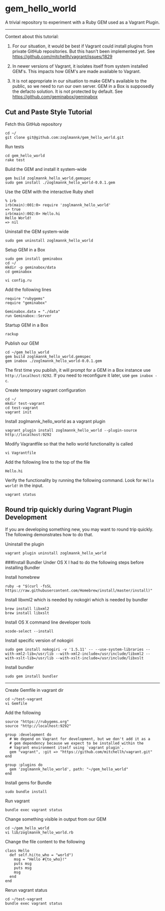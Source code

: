 # gem_hello_world

A trivial repository to experiment with a Ruby GEM used as a Vagrant Plugin.

---

Context about this tutorial:

1. For our situation, it would be best if Vagrant could install
plugins from private GitHub repositories. But this hasn't been 
implemented yet. See 
https://github.com/mitchellh/vagrant/issues/1829

2. In newer versions of Vagrant, it isolates itself from system
installed GEM's. This impacts how GEM's are made available
to Vagrant.

3. It is not appropriate in our situation to make GEM's available
to the public, so we need to run our own server. GEM in a Box
is supposedly the defacto solution. It is not protected by default.
See https://github.com/geminabox/geminabox


## Cut and Paste Style Tutorial
Fetch this GitHub repository
```
cd ~/
git clone git@github.com:zoglmannk/gem_hello_world.git
```

Run tests
```
cd gem_hello_world
rake test
```

Build the GEM and install it system-wide
```
gem build zoglmannk_hello_world.gemspec
sudo gem install ./zoglmannk_hello_world-0.0.1.gem
```

Use the GEM with the interactive Ruby shell
```
% irb
irb(main):001:0> require 'zoglmannk_hello_world'
=> true
irb(main):002:0> Hello.hi
Hello World!
=> nil
```

Uninstall the GEM system-wide
```
sudo gem uninstall zoglmannk_hello_world
```

Setup GEM in a Box
```
sudo gem install geminabox
cd ~/
mkdir -p geminabox/data
cd geminabox
```

```
vi config.ru
```
Add the following lines
```
require "rubygems"
require "geminabox"

Geminabox.data = "./data"
run Geminabox::Server
```

Startup GEM in a Box
```
rackup
```

Publish our GEM 
```
cd ~/gem_hello_world
gem build zoglmannk_hello_world.gemspec
gem inabox ./zoglmannk_hello_world-0.0.1.gem
```

The first time you publish, it will prompt for a GEM in a Box instance
use `http://localhost:9292`. If you need to reconfigure it later, use 
`gem inabox -c`.


Create temporary vagrant configuration
```
cd ~/
mkdir test-vagrant
cd test-vagrant
vagrant init
```

Install zoglmannk_hello_world as a vagrant plugin
```
vagrant plugin install zoglmannk_hello_world --plugin-source http://localhost:9292
```

Modify Vagrantfile so that the hello world functionality is called
```
vi Vagrantfile
```
Add the following line to the top of the file
```
Hello.hi
```

Verify the functionality by running the following command. Look for
`Hello world!` in the input.
```
vagrant status
```

## Round trip quickly during Vagrant Plugin Development
If you are developing something new, you may want to round trip quickly. The following
demonstrates how to do that.

Uninstall the plugin
```
vagrant plugin uninstall zoglmannk_hello_world
```

###Install Bundler
Under OS X I had to do the following steps before installing Bundler

Install homebrew
```
ruby -e "$(curl -fsSL https://raw.githubusercontent.com/Homebrew/install/master/install)"
```

Install libxml2 which is needed by nokogiri which is needed by bundler
```
brew install libxml2
brew install libxslt
```

Install OS X command line developer tools
```
xcode-select --install
```

Install specific version of nokogiri
```
sudo gem install nokogiri -v '1.5.11' -- --use-system-libraries --with-xml2-lib=/usr/lib --with-xml2-include=/usr/include/libxml2 --with-xslt-lib=/usr/lib --with-xslt-include=/usr/include/libxslt
```

Install bundler
```
sudo gem install bundler
```

---

Create Gemfile in vagrant dir
```
cd ~/test-vagrant
vi Gemfile
```
Add the following
```
source "https://rubygems.org"
source "http://localhost:9292"

group :development do
  # We depend on Vagrant for development, but we don't add it as a
  # gem dependency because we expect to be installed within the
  # Vagrant environment itself using `vagrant plugin`.
  gem "vagrant", :git => "https://github.com/mitchellh/vagrant.git"
end

group :plugins do
  gem 'zoglmannk_hello_world', path: "~/gem_hello_world"
end
```

Install gems for Bundle
```
sudo bundle install
```

Run vagrant
```
bundle exec vagrant status
```

Change something visible in output from our GEM
```
cd ~/gem_hello_world
vi lib/zoglmannk_hello_world.rb
```
Change the file content to the following
```
class Hello
  def self.hi(to_who = "world")
    msg = "Hello #{to_who}!"
    puts msg
    puts msg
    msg
  end
end
```

Rerun vagrant status
```
cd ~/test-vagrant
bundle exec vagrant status
```
